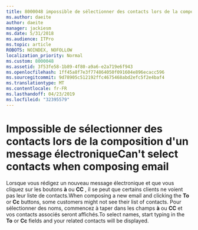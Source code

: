```yaml
---
title: 8000048 impossible de sélectionner des contacts lors de la composition d'un message électronique dans Outlook.com
ms.author: daeite
author: daeite
manager: jackiesm
ms.date: 5/31/2018
ms.audience: ITPro
ms.topic: article
ROBOTS: NOINDEX, NOFOLLOW
localization_priority: Normal
ms.custom: 8000048
ms.assetid: 3f53fe58-1b89-4f80-a9a6-e2a719e6f943
ms.openlocfilehash: 1ff45a8f7e3f774864050f091604e896ecacc596
ms.sourcegitcommit: 9d78905c512192ffc4675468abd2efc5f2e4baf4
ms.translationtype: MT
ms.contentlocale: fr-FR
ms.lasthandoff: 04/23/2019
ms.locfileid: "32395579"
---
```

# <a name="cant-select-contacts-when-composing-email"></a><span data-ttu-id="3a4b9-102">Impossible de sélectionner des contacts lors de la composition d'un message électronique</span><span class="sxs-lookup"><span data-stu-id="3a4b9-102">Can't select contacts when composing email</span></span>

<span data-ttu-id="3a4b9-103">Lorsque vous rédigez un nouveau message électronique et que vous cliquez sur les boutons **à** ou **CC** , il se peut que certains clients ne voient pas leur liste de contacts.</span><span class="sxs-lookup"><span data-stu-id="3a4b9-103">When composing a new email and clicking the **To** or **Cc** buttons, some customers might not see their list of contacts.</span></span> <span data-ttu-id="3a4b9-104">Pour sélectionner des noms, commencez à taper dans les champs **à** ou **CC** et vos contacts associés seront affichés.</span><span class="sxs-lookup"><span data-stu-id="3a4b9-104">To select names, start typing in the **To** or **Cc** fields and your related contacts will be displayed.</span></span> 
  

